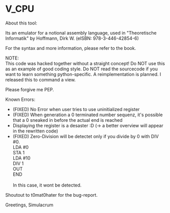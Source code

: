 # V_CPU

About this tool:

Its an emulator for a notional assembly language, used in "Theoretische Informatik" by Hoffmann, Dirk W. (eISBN: 978-3-446-42854-6) 

For the syntax and more information, please refer to the book.

NOTE: </br>
This code was hacked together without a straight concept! Do NOT use this as an example of good coding style. Do NOT read the sourcecode if you want to learn something python-specific. A reimplementation is planned. I released this to command a view.
 
Please forgive me PEP.


Known Errors: </br>


- (FIXED) No Error when user tries to use uninitialized register
- (FIXED) When generation a 0 terminated number sequenz, it's possible that a 0 sneaked in before the actual end is reached
- Displaying the register is a desaster :D (-> a better overview will appear in the rewritten code)
- (FIXED) Zero-Division will be detectet only if you divide by 0 with DIV #0. </br>
LDA #0 </br>
STA 1 </br>
LDA #10 </br>
DIV 1</br>
OUT</br>
END</br></br>
In this case, it wont be detected.

Shoutout to t0mat0hater for the bug-report.

Greetings,
Simulacrum
